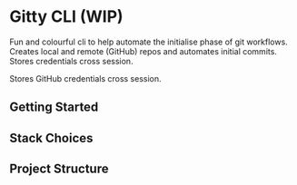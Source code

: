 # Gitty CLI (WIP)

Fun and colourful cli to help automate the initialise phase of git workflows. Creates local and remote (GitHub) repos and automates initial commits. Stores credentials cross session.

Stores GitHub credentials cross session.

## Getting Started

## Stack Choices

## Project Structure


